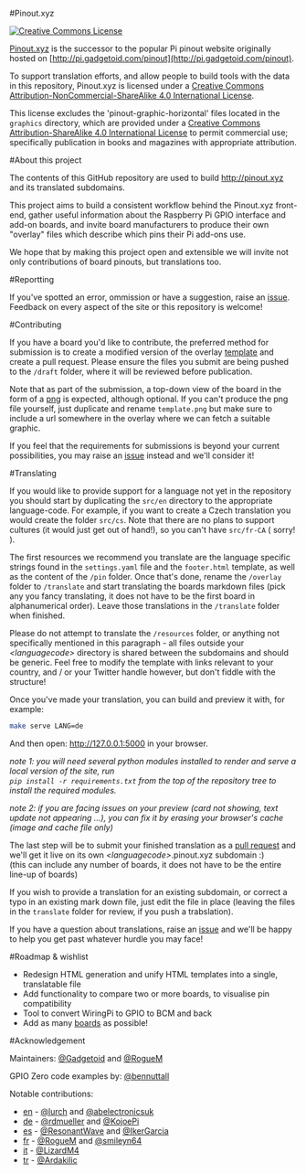 #Pinout.xyz

<a rel="license" href="http://creativecommons.org/licenses/by-nc-sa/4.0/"><img alt="Creative Commons License" style="border-width:0" src="https://i.creativecommons.org/l/by-nc-sa/4.0/88x31.png" /></a>

[Pinout.xyz](http://pinout.xyz/) is the successor to the popular Pi pinout website originally hosted on [http://pi.gadgetoid.com/pinout](http://pi.gadgetoid.com/pinout).

To support translation efforts, and allow people to build tools with the data in this repository, Pinout.xyz is licensed under a [Creative Commons Attribution-NonCommercial-ShareAlike 4.0 International License](http://creativecommons.org/licenses/by-nc-sa/4.0/).

This license excludes the 'pinout-graphic-horizontal' files located in the `graphics` directory, which are provided under a [Creative Commons Attribution-ShareAlike 4.0 International License](http://creativecommons.org/licenses/by-sa/4.0/) to permit commercial use; specifically publication in books and magazines with appropriate attribution.

#About this project

The contents of this GitHub repository are used to build http://pinout.xyz and its translated subdomains.

This project aims to build a consistent workflow behind the Pinout.xyz front-end, gather useful information about the Raspberry Pi GPIO interface and add-on boards, and invite board manufacturers to produce their own "overlay" files which describe which pins their Pi add-ons use.

We hope that by making this project open and extensible we will invite not only contributions of board pinouts, but translations too.

#Reportting

If you've spotted an error, ommission or have a suggestion, raise an [issue](https://github.com/Gadgetoid/Pinout.xyz/issues). Feedback on every aspect of the site or this repository is welcome!

#Contributing

If you have a board you'd like to contribute, the preferred method for submission is to create a modified version of the overlay [template](https://github.com/Gadgetoid/Pinout.xyz/blob/master/draft/overlay/template.md) and create a pull request. Please ensure the files you submit are being pushed to the `/draft` folder, where it will be reviewed before publication.

Note that as part of the submission, a top-down view of the board in the form of a [png](https://github.com/Gadgetoid/Pinout.xyz/blob/master/draft/boards/template.png) is expected, although optional. If you can't produce the png file yourself, just duplicate and rename `template.png` but make sure to include a url somewhere in the overlay where we can fetch a suitable graphic.

If you feel that the requirements for submissions is beyond your current possibilities, you may raise an [issue](https://github.com/Gadgetoid/Pinout.xyz/issues) instead and we'll consider it!

#Translating

If you would like to provide support for a language not yet in the repository you should start by duplicating the `src/en` directory to the appropriate language-code. For example, if you want to create a Czech translation you would create the folder `src/cs`. Note that there are no plans to support cultures (it would just get out of hand!), so you can't have `src/fr-CA` ( sorry! ).

The first resources we recommend you translate are the language specific strings found in the `settings.yaml` file and the `footer.html` template, as well as the content of the `/pin` folder. Once that's done, rename the `/overlay` folder to `/translate` and start translating the boards markdown files (pick any you fancy translating, it does not have to be the first board in alphanumerical order). Leave those translations in the `/translate` folder when finished.

Please do not attempt to translate the `/resources` folder, or anything not specifically mentioned in this paragraph - all files outside your *&lt;languagecode&gt;* directory is shared between the subdomains and should be generic. Feel free to modify the template with links relevant to your country, and / or your Twitter handle however, but don't fiddle with the structure!

Once you've made your translation, you can build and preview it with, for example:

```bash
make serve LANG=de
```

And then open: http://127.0.0.1:5000 in your browser.

*note 1: you will need several python modules installed to render and serve a local version of the site, run*  
*`pip install -r requirements.txt` from the top of the repository tree to install the required modules.*

*note 2: if you are facing issues on your preview (card not showing, text update not appearing ...), you can fix it by erasing your browser's cache (image and cache file only)*

The last step will be to submit your finished translation as a [pull request](https://github.com/Gadgetoid/Pinout.xyz/pulls) and we'll get it live on its own *&lt;languagecode&gt;*.pinout.xyz subdomain :)  
(this can include any number of boards, it does not have to be the entire line-up of boards)

If you wish to provide a translation for an existing subdomain, or correct a typo in an existing mark down file, just edit the file in place (leaving the files in the `translate` folder for review, if you push a trabslation).

If you have a question about translations, raise an [issue](https://github.com/Gadgetoid/Pinout.xyz/issues) and we'll be happy to help you get past whatever hurdle you may face!


#Roadmap &amp; wishlist

* Redesign HTML generation and unify HTML templates into a single, translatable file
* Add functionality to compare two or more boards, to visualise pin compatibility
* Tool to convert WiringPi to GPIO to BCM and back
* Add as many [boards](http://pinout.xyz/boards) as possible!

#Acknowledgement

Maintainers: [@Gadgetoid](https://github.com/Gadgetoid) and [@RogueM](https://github.com/RogueM)

GPIO Zero code examples by: [@bennuttall](https://github.com/bennuttall)

Notable contributions:

* [en](http://pinout.xyz/) - [@lurch](https://github.com/lurch) and [@abelectronicsuk](https://github.com/abelectronicsuk)
* [de](http://de.pinout.xyz/) - [@rdmueller](https://github.com/rdmueller) and [@KojoePi](https://github.com/KojoePi)
* [es](http://es.pinout.xyz/) - [@ResonantWave](https://github.com/ResonantWave) and [@IkerGarcia](https://github.com/IkerGarcia)
* [fr](http://fr.pinout.xyz/) - [@RogueM](https://github.com/RogueM) and [@smileyn64](https://github.com/smileyn64)
* [it](http://it.pinout.xyz/) - [@LizardM4](https://github.com/LizardM4)
* [tr](http://tr.pinout.xyz/) - [@Ardakilic](https://github.com/Ardakilic)
